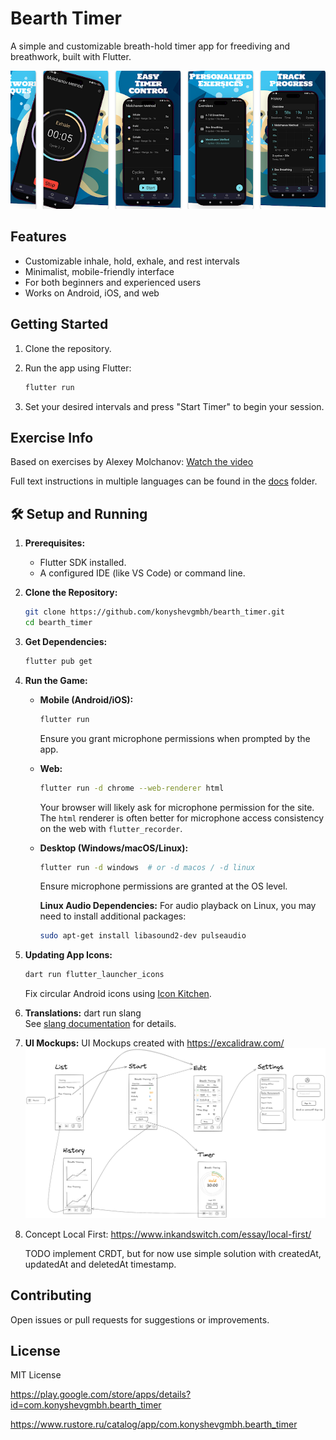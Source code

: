 # Bearth Timer

A simple and customizable breath-hold timer app for freediving and breathwork, built with Flutter.

![About](about.png)

## Features

* Customizable inhale, hold, exhale, and rest intervals
* Minimalist, mobile-friendly interface
* For both beginners and experienced users
* Works on Android, iOS, and web

## Getting Started

1. Clone the repository.
2. Run the app using Flutter:

   ```sh
   flutter run
   ```
3. Set your desired intervals and press "Start Timer" to begin your session.

## Exercise Info

Based on exercises by Alexey Molchanov:
[Watch the video](https://youtu.be/l68vM9t7oc0?si=Rq-jibNS1KY3lG1Q)

Full text instructions in multiple languages can be found in the [docs](./docs) folder.

## 🛠️ Setup and Running

1.  **Prerequisites:**
    *   Flutter SDK installed.
    *   A configured IDE (like VS Code) or command line.

2.  **Clone the Repository:**
    ```bash
    git clone https://github.com/konyshevgmbh/bearth_timer.git
    cd bearth_timer
    ```

3.  **Get Dependencies:**
    ```bash
    flutter pub get
    ```

4.  **Run the Game:**
    *   **Mobile (Android/iOS):**
        ```bash
        flutter run
        ```
        Ensure you grant microphone permissions when prompted by the app.
    *   **Web:**
        ```bash
        flutter run -d chrome --web-renderer html
        ```
        Your browser will likely ask for microphone permission for the site. The `html` renderer is often better for microphone access consistency on the web with `flutter_recorder`.
    *   **Desktop (Windows/macOS/Linux):**
        ```bash
        flutter run -d windows  # or -d macos / -d linux
        ```
        Ensure microphone permissions are granted at the OS level.
        
        **Linux Audio Dependencies:** For audio playback on Linux, you may need to install additional packages:
        ```bash
        sudo apt-get install libasound2-dev pulseaudio
        ```
5.  **Updating App Icons:**
        
    ```bash
    dart run flutter_launcher_icons
    ```
    Fix circular Android icons using [Icon Kitchen](https://icon.kitchen/).

6. **Translations:**
   dart run slang  
    See [slang documentation](https://pub.dev/packages/slang) for details.

7. **UI Mockups:** 
    UI Mockups created with https://excalidraw.com/ 
    ![UI Mockups](docs/mockups.png)

8. Concept Local First:
    https://www.inkandswitch.com/essay/local-first/

    TODO implement CRDT, but for now use simple solution with createdAt, updatedAt and deletedAt timestamp.
## Contributing

Open issues or pull requests for suggestions or improvements.

## License

MIT License

https://play.google.com/store/apps/details?id=com.konyshevgmbh.bearth_timer

https://www.rustore.ru/catalog/app/com.konyshevgmbh.bearth_timer



